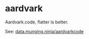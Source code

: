 # aardvark

Aardvark.code, flatter is better. 

See: [data.munging.ninja/aardvarkcode](http://data.munging.ninja/aardvarkcode)

